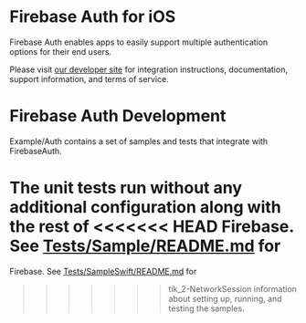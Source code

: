 # Firebase Auth for iOS

Firebase Auth enables apps to easily support multiple authentication options
for their end users.

Please visit [our developer site](https://firebase.google.com/docs/auth/) for
integration instructions, documentation, support information, and terms of
service.

# Firebase Auth Development

Example/Auth contains a set of samples and tests that integrate with
FirebaseAuth.

The unit tests run without any additional configuration along with the rest of
<<<<<<< HEAD
Firebase. See [Tests/Sample/README.md](Tests/Sample/README.md) for
=======
Firebase. See [Tests/SampleSwift/README.md](Tests/SampleSwift/README.md) for
>>>>>>> tik_2-NetworkSession
information about setting up, running, and testing the samples.
